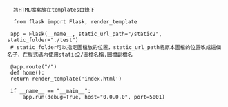       將HTML檔案放在templates目錄下
      
      from flask import Flask, render_template

     app = Flask(__name__, static_url_path="/static2", static_folder="./test")  
     # static_folder可以指定圖檔放的位置，static_url_path將原本圖檔的位置改成這個名子，在程式碼內使用static2/圖檔名稱.圖檔副檔名

     @app.route("/")
     def home():
     return render_template('index.html')

     if __name__ == "__main__":
         app.run(debug=True, host="0.0.0.0", port=5001)
